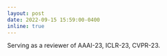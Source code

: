 ```yaml
---
layout: post
date: 2022-09-15 15:59:00-0400
inline: true
---
```


Serving as a reviewer of AAAI-23, ICLR-23, CVPR-23.

